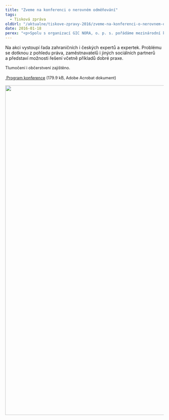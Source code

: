 ```yaml
---
title: "Zveme na konferenci o nerovném odměňování"
tags:
  - Tisková zpráva
oldUrl: "/aktualne/tiskove-zpravy-2016/zveme-na-konferenci-o-nerovnem-odmenovani"
date: 2016-01-18
perex: "<p>Spolu s organizací GIC NORA, o. p. s. pořádáme mezinárodní konferenci k tématu nerovného odměňování žen a mužů. Konference se uskuteční v pátek 22. ledna 2016 v Kanceláři veřejného ochránce práv v Brně. </p>"
---
```


<!-- imported from the old website -->

<p>Na akci vystoupí řada zahraničních i českých expertů a expertek. Problému se dotknou z pohledu práva, zaměstnavatelů i jiných sociálních partnerů a představí možnosti řešení včetně příkladů dobré praxe. </p><p><span style="line-height: 17.92px; font-size: 12.8px;">Tlumočení i občerstvení zajištěno. </span></p><p><span style="line-height: 17.92px; font-size: 12.8px;"><a title="Otevření do nového okna" href="https://www.ochrance.cz/fileadmin/user_upload/Konference/Konference_2016/nerovne-odmenovani-CZ.pdf" target="_blank"><img alt="" src="https://www.ochrance.cz/typo3/ext/od_linkdesc/icons/pdf.gif" class="od_linkdesc_icon" /> Program konference</a> (179.9 kB, Adobe Acrobat dokument)</span></p><p><img src="https://www.ochrance.cz/uploads/RTEmagicC_odmenovani-prog.jpg.jpg" width="627" height="1050" alt="" /></p>
